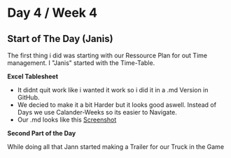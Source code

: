 # Day 4 / Week 4

## Start of The Day (Janis)
The first thing i did was starting with our Ressource Plan for out Time management. I "Janis" started with the Time-Table.

**Excel Tablesheet** 
- It didnt quit work like i wanted it work so i did it in a .md Version in GitHub.
- We decied to make it a bit Harder but it looks good aswell. Instead of Days we use Calander-Weeks so its easier to Navigate.
- Our .md looks like this
[Screenshot](../99_Media/md.png)

**Second Part of the Day** 

While doing all that Jann started making a Trailer for our Truck in the Game
